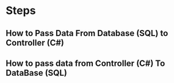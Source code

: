 
# Steps

## How to Pass Data From Database (SQL) to Controller (C#)

## How to pass data from Controller (C#) To DataBase (SQL)
